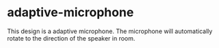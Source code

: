 # adaptive-microphone
This design is a adaptive microphone. The microphone will automatically rotate to the direction of the speaker in room.
